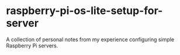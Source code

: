 # raspberry-pi-os-lite-setup-for-server
A collection of personal notes from my experience configuring simple Raspberry Pi servers.
